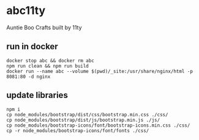 # abc11ty

Auntie Boo Crafts built by 11ty

## run in docker

```shell
docker stop abc && docker rm abc
npm run clean && npm run build
docker run --name abc --volume $(pwd)/_site:/usr/share/nginx/html -p 8081:80 -d nginx
```

## update libraries

```shell
npm i
cp node_modules/bootstrap/dist/css/bootstrap.min.css ./css/
cp node_modules/bootstrap/dist/js/bootstrap.min.js ./js/
cp node_modules/bootstrap-icons/font/bootstrap-icons.min.css ./css/
cp -r node_modules/bootstrap-icons/font/fonts ./css/
```